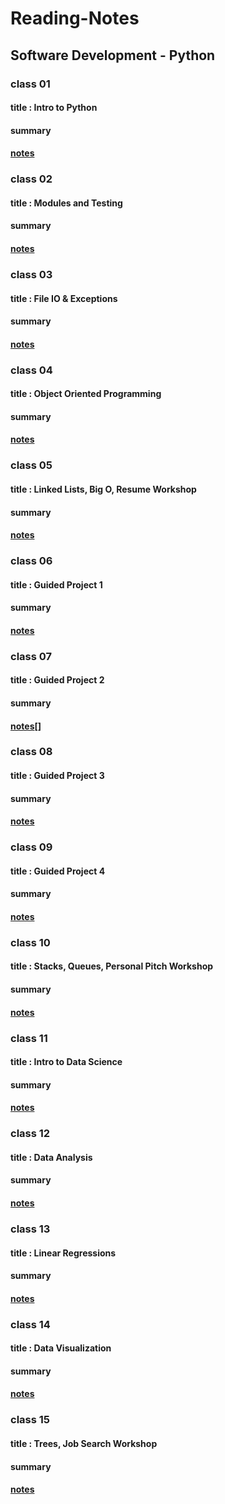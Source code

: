 # Reading-Notes

## Software Development - Python

### class 01
#### title : Intro to Python
#### summary
#### [notes](#)


### class 02
#### title : Modules and Testing
#### summary
#### [notes](#)

### class 03
#### title : File IO & Exceptions
#### summary
#### [notes](#)

### class 04
#### title : Object Oriented Programming
#### summary
#### [notes](#)

### class 05
#### title : Linked Lists, Big O, Resume Workshop
#### summary
#### [notes](#)

### class 06
#### title : Guided Project 1
#### summary
#### [notes](#)

### class 07
#### title : Guided Project 2
#### summary
#### [notes](#)[]

### class 08
#### title : Guided Project 3
#### summary
#### [notes](#)

### class 09
#### title : Guided Project 4
#### summary
#### [notes](#)

### class 10
#### title : Stacks, Queues, Personal Pitch Workshop
#### summary
#### [notes](#)

### class 11
#### title : Intro to Data Science
#### summary
#### [notes](#)

### class 12
#### title : Data Analysis 
#### summary
#### [notes](#)

### class 13
#### title : Linear Regressions
#### summary
#### [notes](#)

### class 14
#### title : Data Visualization
#### summary
#### [notes](#)

### class 15
#### title : Trees, Job Search Workshop
#### summary
#### [notes](#)
